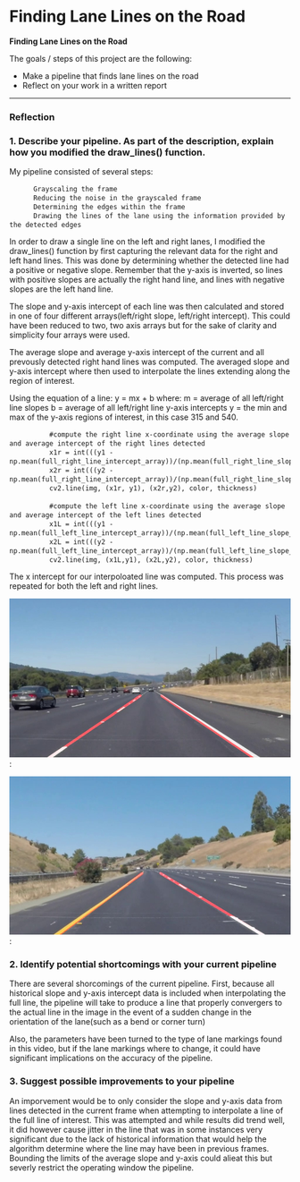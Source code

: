 # **Finding Lane Lines on the Road** 


**Finding Lane Lines on the Road**

The goals / steps of this project are the following:
* Make a pipeline that finds lane lines on the road
* Reflect on your work in a written report


[//]: # (Image References)

[image1]: ./images/SolidWhiteRight1.jpg

[image2]: ./images/SolidYellowLeft5.jpg

---

### Reflection

### 1. Describe your pipeline. As part of the description, explain how you modified the draw_lines() function.

My pipeline consisted of several steps:

          Grayscaling the frame
          Reducing the noise in the grayscaled frame
          Determining the edges within the frame
          Drawing the lines of the lane using the information provided by the detected edges
          
In order to draw a single line on the left and right lanes, I modified the draw_lines() function by first capturing the relevant data for the right and left hand lines. This was done by determining whether the detected line had a positive or negative slope. Remember that the y-axis is inverted, so lines with positive slopes are actually the right hand line, and lines with negative slopes are the left hand line. 

The slope and y-axis intercept of each line was then calculated and stored in one of four different arrays(left/right slope, left/right intercept). This could have been reduced to two, two axis arrays but for the sake of clarity and simplicity four arrays were used.

The average slope and average y-axis intercept of the current and all prevously detected right hand lines was computed. The averaged slope and y-axis intercept where then used to interpolate the lines extending along the region of interest.

Using the equation of a line: y = mx + b where: 
          m = average of all left/right line slopes
          b = average of all left/right line y-axis intercepts
          y = the min and max of the y-axis regions of interest, in this case 315 and 540.
          
          
              #compute the right line x-coordinate using the average slope and average intercept of the right lines detected 
              x1r = int(((y1 - np.mean(full_right_line_intercept_array))/(np.mean(full_right_line_slope_array))))
              x2r = int(((y2 - np.mean(full_right_line_intercept_array))/(np.mean(full_right_line_slope_array))))
              cv2.line(img, (x1r, y1), (x2r,y2), color, thickness)
        
              #compute the left line x-coordinate using the average slope and average intercept of the left lines detected
              x1L = int(((y1 - np.mean(full_left_line_intercept_array))/(np.mean(full_left_line_slope_array))))
              x2L = int(((y2 - np.mean(full_left_line_intercept_array))/(np.mean(full_left_line_slope_array))))
              cv2.line(img, (x1L,y1), (x2L,y2), color, thickness)  
 
The x intercept for our interpoloated line was computed. This process was repeated for both the left and right lines.

![image1]:


![image2]:

### 2. Identify potential shortcomings with your current pipeline

There are several shorcomings of the current pipeline. First, because all historical slope and y-axis intercept data is included when interpolating the full line, the pipeline will take to produce a line that properly convergers to the actual line in the image in the event of a sudden change in the orientation of the lane(such as a bend or corner turn)

Also, the parameters have been turned to the type of lane markings found in this video, but if the lane markings where to change, it could have significant implications on the accuracy of the pipeline.


### 3. Suggest possible improvements to your pipeline

An imporvement would be to only consider the slope and y-axis data from lines detected in the current frame when attempting to interpolate a line of the full line of interest. This was attempted and while results did trend well, it did however cause jitter in the line that was in some instances very significant due to the lack of historical information that would help the algorithm determine where the line may have been in previous frames. Bounding the limits of the average slope and y-axis could alieat this but severly restrict the operating window the pipeline.
